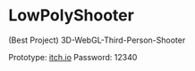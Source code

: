 # LowPolyShooter
 (Best Project) 3D-WebGL-Third-Person-Shooter
<p>Prototype: <a href="https://naumnek.itch.io/lowpolyshooter" title="Open from Itch.io">itch.io</a>
Password: 12340


